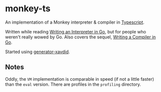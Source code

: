 # monkey-ts

An implementation of a Monkey interpreter & compiler in [Typescript](http://typescriptlang.org).

Written while reading [Writing an Interpreter in Go](https://interpreterbook.com/), but for people who weren't really wowed by Go. Also covers the sequel, [Writing a Compiler in Go](https://compilerbook.com).

Started using [generator-xavdid](https://github.com/xavdid/generator-xavdid).

## Notes

Oddly, the `VM` implementation is comparable in speed (if not a little faster) than the `eval` version. There are profiles in the `profiling` directory.
